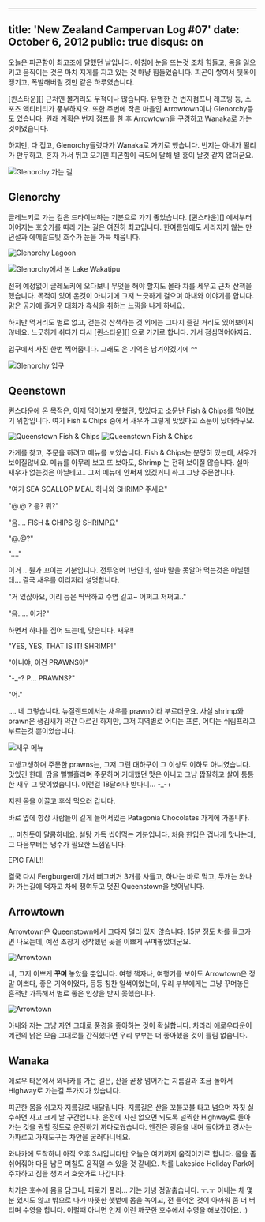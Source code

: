 ----
title: 'New Zealand Campervan Log #07'
date: October 6, 2012
public: true
disqus: on
----

오늘은 피곤함이 최고조에 달했던 날입니다.  아침에 눈을 뜨는것 조차 힘들고, 몸을
일으키고 움직이는 것은 마치 지게를 지고 있는 것 마냥 힘들었습니다.  피곤이
쌓여서 뒷목이 땡기고, 폭발해버릴 것만 같은 하루였습니다.

[퀸스타운][] 근처엔 볼거리도 무척이나 많습니다.  유명한 건 번지점프나 래프팅 등,
스포츠 액티비티가 풍부하지요.  또한 주변에 작은 마을인 Arrowtown이나
Glenorchy등도 있습니다.  원래 계획은 번지 점프를 한 후 Arrowtown을 구경하고
Wanaka로 가는 것이었습니다.

하지만, 다 접고, Glenorchy들렀다가 Wanaka로 가기로 했습니다.  번지는 아내가
뛸리가 만무하고, 혼자 가서 뛰고 오기엔 피곤함이 극도에 달해 별 흥이 날것 같지
않더군요.

![Glenorchy 가는 길](/media/page/travel/new-zealand/newzealand-261.jpg)

Glenorchy
---------

글레노키로 가는 길은 드라이브하는 기분으로 가기 좋았습니다.  [퀸스타운][]
에서부터 이어지는 호숫가를 따라 가는 길은 여전히 최고입니다.  한여름임에도
사라지지 않는 만년설과 에메랄드빛 호수가 눈을 가득 채웁니다.

![Glenorchy Lagoon](/media/page/travel/new-zealand/newzealand-263.jpg)

![Glenorchy에서 본 Lake Wakatipu](/media/page/travel/new-zealand/newzealand-272.jpg)

전혀 예정없이 글레노키에 오다보니 무엇을 해야 할지도 몰라 차를 세우고 근처
산책을 했습니다.  목적이 있어 온것이 아니기에 그저 느긋하게 걸으며 아내와
이야기를 합니다.  맑은 공기에 즐거운 대화가 휴식을 취하는 느낌을 나게 하네요.

하지만 먹거리도 별로 없고, 걷는것 산책하는 것 외에는 그다지 즐길 거리도
있어보이지 않네요.  느긋하게 쉬다가 다시 [퀸스타운][] 으로 가기로 합니다. 가서
점심먹어야지요.

입구에서 사진 한번 찍어줍니다. 그래도 온 기억은 남겨야겠기에 ^^

![Glenorchy 입구](/media/page/travel/new-zealand/newzealand-270.jpg)

Qeenstown
---------

퀸스타운에 온 목적은, 어제 먹어보지 못했던, 맛있다고 소문난 Fish & Chips를
먹어보기 위함입니다.  여기 Fish & Chips 중에서 새우가 그렇게 맛있다고 소문이
났더라구요.

![Queenstown Fish & Chips](/media/page/travel/new-zealand/newzealand-274.jpg)
![Queenstown Fish & Chips](/media/page/travel/new-zealand/newzealand-275.jpg)

가게를 찾고, 주문을 하려고 메뉴를 보았습니다.  Fish & Chips는 분명히 있는데,
새우가 보이질않네요.  메뉴를 아무리 보고 또 보아도, Shrimp 는 전혀 보이질
않습니다.  설마 새우가 없는것은 아닐테고.. 그저 메뉴에 안써져 있겠거니 하고
그냥 주문합니다.

"여기 SEA SCALLOP MEAL 하나와 SHRIMP 주세요"

"@.@ ? 응? 뭐?"

"음.... FISH & CHIPS 랑 SHRIMP요"

"@.@?"

"...."

이거 .. 뭔가 꼬이는 기분입니다.  전투영어 1년인데, 설마 말을 못알아 먹는것은
아닐텐데...  결국 새우를 이리저리 설명합니다.

"거 있잖아요, 이리 등은 딱딱하고 수염 길고~ 어쩌고 저쩌고.."

"음..... 이거?"

하면서 하나를 집어 드는데, 맞습니다. 새우!!

"YES, YES, THAT IS IT! SHRIMP!"

"아니야, 이건 PRAWNS야"

"-_-? P... PRAWNS?"

"어."

.... 네 그렇습니다. 뉴질랜드에서는 새우를 prawn이라 부르더군요.  사실 shrimp와
prawn은 생김새가 약간 다르긴 하지만, 그저 지역별로 어디는 프론, 어디는
쉬림프라고 부르는것 뿐이었습니다.

![새우 메뉴](/media/page/travel/new-zealand/newzealand-278.jpg)

고생고생하며 주문한 prawns는, 그저 그런 대하구이 그 이상도 이하도 아니였습니다.
맛있긴 한데, 땀을 뻘뻘흘리며 주문하며 기대했던 맛은 아니고 그냥 짭잘하고 살이
통통한 새우 그 맛이었습니다.  이런걸 18달러나 받다니... -_-+

지친 몸을 이끌고 후식 먹으러 갑니다.

바로 옆에 항상 사람들이 길게 늘어서있는 Patagonia Chocolates 가게에 가봅니다.

... 미친듯이 달콤하네요. 설탕 가득 씹어먹는 기분입니다.  처음 한입은 겁나게
맛나는데, 그 다음부터는 냉수가 필요한 느낌입니다.

EPIC FAIL!! 

결국 다시 Fergburger에 가서 뻐그버거 3개를 사들고, 하나는 바로 먹고, 두개는
와나카 가는길에 먹자고 차에 쟁여두고 멋진 Queenstown을 벗어납니다.

Arrowtown
---------

Arrowtown은 Queenstown에서 그다지 멀리 있지 않습니다.  15분 정도 차를 몰고가면
나오는데, 예전 초창기 정착했던 곳을 이쁘게 꾸며놓았더군요.

![Arrowtown](/media/page/travel/new-zealand/newzealand-283.jpg)

네, 그저 이쁘게 **꾸며** 놓았을 뿐입니다.  여행 책자나, 여행기를 보아도
Arrowtown은 정말 이쁘다, 좋은 기억이었다, 등등 칭찬 일색이었는데, 우리
부부에게는 그냥 꾸며놓은 흔적만 가득해서 별로 좋은 인상을 받지 못했습니다.

![Arrowtown](/media/page/travel/new-zealand/newzealand-288.jpg)

아내와 저는 그냥 자연 그대로 풍경을 좋아하는 것이 확실합니다.  차라리
애로우타운이 예전의 낡은 모습 그대로를 간직했다면 우리 부부는 더 좋아했을 것이
틀림 없습니다.

Wanaka
------

애로우 타운에서 와나카를 가는 길은, 산을 곧장 넘어가는 지름길과 조금 돌아서
Highway로 가는길 두가지가 있습니다.

피곤한 몸을 쉬고자 지름길로 내달립니다.  지름길은 산을 꼬불꼬불 타고 넘으며
자칫 실수하면 사고 크게 날 구간입니다.  운전에 자신 없으면 되도록 널찍한
Highway로 돌아가는 것을 권할 정도로 운전하기 까다로웠습니다.  엔진은 굉음을
내며 돌아가고 경사는 가파르고 가재도구는 차안을 굴러다니네요.

와나카에 도착하니 아직 오후 3시입니다만 오늘은 여기까지 움직이기로 합니다.
몸을 좀 쉬어줘야 다음 남은 며칠도 움직일 수 있을 것 같네요.  차를 Lakeside
Holiday Park에 주차하고 짐을 챙겨서 호숫가로 나갑니다.

차가운 호수에 몸을 담그니, 피로가 풀리... 기는 커녕 정말춥습니다. ㅜ.ㅜ 아내는
채 몇분 있지도 않고 밖으로 나가 따뜻한 햇볕에 몸을 녹이고, 전 들어온 것이
아까워 좀 더 버티며 수영을 합니다.  이럴때 아니면 언제  이런 깨끗한 호수에서
수영을 해보겠어요. :)
